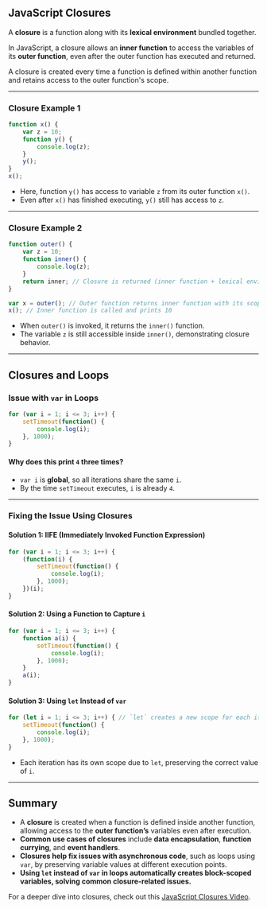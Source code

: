 ## JavaScript Closures

A **closure** is a function along with its **lexical environment** bundled together.

In JavaScript, a closure allows an **inner function** to access the variables of its **outer function**, even after the outer function has executed and returned.

A closure is created every time a function is defined within another function and retains access to the outer function's scope.

---

### **Closure Example 1**

```javascript
function x() {
    var z = 10;
    function y() {
        console.log(z);
    }
    y();
}
x();           
```

- Here, function `y()` has access to variable `z` from its outer function `x()`.
- Even after `x()` has finished executing, `y()` still has access to `z`.

---

### **Closure Example 2**

```javascript
function outer() {
    var z = 10;
    function inner() {
        console.log(z);
    }
    return inner; // Closure is returned (inner function + lexical environment)
}

var x = outer(); // Outer function returns inner function with its scope
x(); // Inner function is called and prints 10
```

- When `outer()` is invoked, it returns the `inner()` function.
- The variable `z` is still accessible inside `inner()`, demonstrating closure behavior.

---

## **Closures and Loops**

### **Issue with `var` in Loops**

```javascript
for (var i = 1; i <= 3; i++) {
    setTimeout(function() {
        console.log(i);
    }, 1000);
}
```

#### **Why does this print `4` three times?**
- `var i` is **global**, so all iterations share the same `i`.
- By the time `setTimeout` executes, `i` is already `4`.

---

### **Fixing the Issue Using Closures**

#### **Solution 1: IIFE (Immediately Invoked Function Expression)**
```javascript
for (var i = 1; i <= 3; i++) {              
    (function(i) {                           
        setTimeout(function() {             
            console.log(i);                 
        }, 1000);                           
    })(i);                                  
}                                            
```

#### **Solution 2: Using a Function to Capture `i`**
```javascript
for (var i = 1; i <= 3; i++) {
    function a(i) {
        setTimeout(function() {  
            console.log(i);
        }, 1000);
    }
    a(i);
}  
```

#### **Solution 3: Using `let` Instead of `var`**
```javascript
for (let i = 1; i <= 3; i++) { // `let` creates a new scope for each iteration
    setTimeout(function() {
        console.log(i);
    }, 1000);
}
```
- Each iteration has its own scope due to `let`, preserving the correct value of `i`.

---

## **Summary**

- A **closure** is created when a function is defined inside another function, allowing access to the **outer function’s** variables even after execution.
- **Common use cases of closures** include **data encapsulation**, **function currying**, and **event handlers**.
- **Closures help fix issues with asynchronous code**, such as loops using `var`, by preserving variable values at different execution points.
- **Using `let` instead of `var` in loops automatically creates block-scoped variables, solving common closure-related issues.**

For a deeper dive into closures, check out this [JavaScript Closures Video](https://www.youtube.com/watch?v=eBTBG4nda2A&list=PLlasXeu85E9cQ32gLCvAvr9vNaUccPVNP&index=13).

